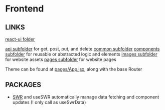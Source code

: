 # Frontend

## LINKS

[react-ui folder](/react-ui/)

[api subfolder](/react-ui/data/api) for get, post, put, and delete
[common subfolder](/react-ui/common)
[components subfolder](/react-ui/components) for reusable or abstracted logic and elements
[images subfolder](/react-ui/images) for website assets
[pages subfolder](/react-ui/pages) for website pages

Theme can be found at [pages/App.jsx](/react-ui/pages/App.jsx), along with the base Router

## PACKAGES

- [SWR](https://github.com/vercel/swr) and useSWR automatically manage data fetching and component updates (! only call as useSwrData)
